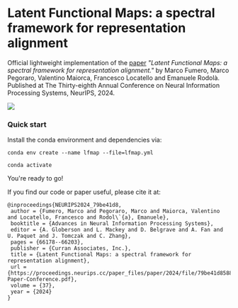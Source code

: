 #            Latent Functional Maps: a spectral framework for representation alignment

Official lightweight implementation of the [paper](https://proceedings.neurips.cc/paper_files/paper/2024/hash/79be41d858841037987964e3f5caf76d-Abstract-Conference.html) *"Latent Functional Maps: a spectral framework for representation alignment."* by Marco Fumero, Marco Pegoraro, Valentino Maiorca, Francesco Locatello and Emanuele Rodolà.  Published at The Thirty-eighth Annual Conference on Neural Information Processing Systems, NeurIPS, 2024.


![](giflfm.gif)


### Quick start 

Install the conda environment and dependencies via:


```
conda env create --name lfmap --file=lfmap.yml

conda activate

```


You're ready to go! 


If you find our code or paper useful, please cite it at:

```
@inproceedings{NEURIPS2024_79be41d8,
 author = {Fumero, Marco and Pegoraro, Marco and Maiorca, Valentino and Locatello, Francesco and Rodol\`{a}, Emanuele},
 booktitle = {Advances in Neural Information Processing Systems},
 editor = {A. Globerson and L. Mackey and D. Belgrave and A. Fan and U. Paquet and J. Tomczak and C. Zhang},
 pages = {66178--66203},
 publisher = {Curran Associates, Inc.},
 title = {Latent Functional Maps: a spectral framework for representation alignment},
 url = {https://proceedings.neurips.cc/paper_files/paper/2024/file/79be41d858841037987964e3f5caf76d-Paper-Conference.pdf},
 volume = {37},
 year = {2024}
}

```

